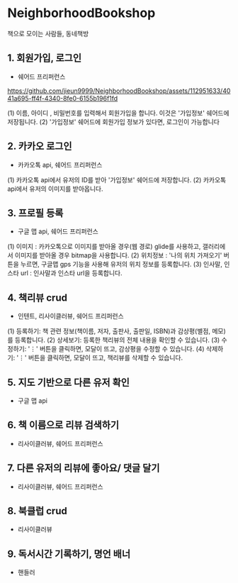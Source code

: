 # NeighborhoodBookshop

책으로 모이는 사람들, 동네책방  

  

## 1. 회원가입, 로그인
- 쉐어드 프리퍼런스


https://github.com/jieun9999/NeighborhoodBookshop/assets/112951633/4041a695-ff4f-4340-8fe0-6155b196f1fd



(1) 이름, 아이디 , 비밀번호를 입력해서 회원가입을 합니다. 이것은 '가입정보' 쉐어드에 저장됩니다.
(2) '가입정보' 쉐어드에 회원가입 정보가 있다면, 로그인이 가능합니다

## 2. 카카오 로그인 
- 카카오톡 api, 쉐어드 프리퍼런스

(1) 카카오톡 api에서 유저의 ID를 받아 '가입정보' 쉐어드에 저장합니다.
(2) 카카오톡 api에서 유저의 이미지를 받아옵니다. 
   
## 3. 프로필 등록 
 - 구글 맵 api, 쉐어드 프리퍼런스

(1) 이미지 : 카카오톡으로 이미지를 받아올 경우(웹 경로) glide를 사용하고, 갤러리에서 이미지를 받아올 경우 bitmap을 사용합니다.
(2) 위치정보 : '나의 위치 가져오기' 버튼을 누르면, 구글맵 gps 기능을 사용해 유저의 위치 정보를 등록합니다.
(3) 인사말, 인스타 url : 인사말과 인스타 url을 등록합니다.
   
## 4. 책리뷰 crud 
- 인텐트, 리사이클러뷰, 쉐어드 프리퍼런스

(1) 등록하기: 책 관련 정보(책이름, 저자, 출판사, 출판일, ISBN)과 감상평(별점, 메모)를 등록합니다.
(2) 상세보기: 등록한 책리뷰의 전체 내용을 확인할 수 있습니다.
(3) 수정하기: '⋮' 버튼을 클릭하면, 모달이 뜨고, 감상평을 수정할 수 있습니다.
(4) 삭제하기: '⋮' 버튼을 클릭하면, 모달이 뜨고, 책리뷰를 삭제할 수 있습니다.
   
## 5. 지도 기반으로 다른 유저 확인 
- 구글 맵 api
   
## 6. 책 이름으로 리뷰 검색하기
- 리사이클러뷰, 쉐어드 프리퍼런스
   
## 7. 다른 유저의 리뷰에 좋아요/ 댓글 달기 
- 리사이클러뷰, 쉐어드 프리퍼런스
   
## 8. 북클럽 crud 
- 리사이클러뷰
   
## 9. 독서시간 기록하기, 명언 배너
- 핸들러
